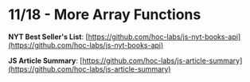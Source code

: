 # 11/18 - More Array Functions

**NYT Best Seller's List**: [https://github.com/hoc-labs/js-nyt-books-api](https://github.com/hoc-labs/js-nyt-books-api)

**JS Article Summary**: [https://github.com/hoc-labs/js-article-summary](https://github.com/hoc-labs/js-article-summary)

